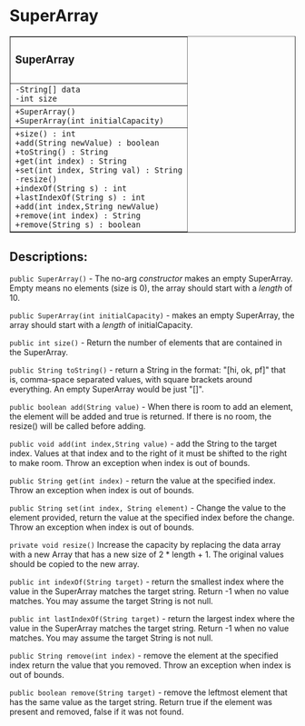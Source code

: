 
# SuperArray
  <table border="1px">
    <tr>
      <td>
        <h3>SuperArray<h3>
      </td>
    </tr>
    <tr>
      <td>
        <code>-String[] data
-int size</code>
      </td>
    </tr>
    <tr>
      <td>
        <code>+SuperArray()
+SuperArray(int initialCapacity)</code>
      </td>
    </tr>
    <tr>
      <td>
        <code>+size() : int</code></br>
        <code>+add(String newValue) : boolean</code></br>
        <code>+toString() : String</code></br>
        <code>+get(int index) : String</code></br>
        <code>+set(int index, String val) : String</code></br>
        <code>-resize()</code></br>
        <code>+indexOf(String s) : int</code></br>
        <code>+lastIndexOf(String s) : int</code></br>
        <code>+add(int index,String newValue)</code></br>
        <code>+remove(int index) : String</code></br>
        <code>+remove(String s) : boolean</code>
</td>
    </tr>
  </table>

## Descriptions:

<code>public SuperArray()</code> - The no-arg <em>constructor</em> makes an empty SuperArray. Empty means no elements (size is 0), the array should start with a <em>length</em> of 10.

<code>public SuperArray(int initialCapacity)</code> - makes an empty SuperArray, the array should start with a <em>length</em> of initialCapacity.

<code>public int size()</code> - Return the number of elements that are contained in the SuperArray.

<code>public String toString()</code> - return a String in the format: "[hi, ok, pf]" that is, comma-space separated values, with square brackets around everything. An empty SuperArray would be just "[]".

<code>public boolean add(String value)</code> - When there is room to add an element, the element will be added and true is returned. If there is no room, the resize() will be called before adding.

<code>public void add(int index,String value)</code> - add the String to the target index. Values at that index and to the right of it must be shifted to the right to make room. Throw an exception when index is out of bounds.

<code>public String get(int index)</code> - return the value at the specified index. Throw an exception when index is out of bounds.

<code>public String set(int index, String element)</code> -  Change the value to the element provided, return the value at the specified index before the change. Throw an exception when index is out of bounds.

<code>private void resize()</code> Increase the capacity by replacing the data array with a new Array that has a new size of 2 * length + 1. The original values should be copied to the new array.

<code>public int indexOf(String target)</code> - return the smallest index where the value in the SuperArray matches the target string. Return -1 when no value matches. You may assume the target String is not null.

<code>public int lastIndexOf(String target)</code> - return the largest index where the value in the SuperArray matches the target string. Return -1 when no value matches. You may assume the target String is not null.

<code>public String remove(int index)</code> - remove the element at the specified index return the value that you removed. Throw an exception when index is out of bounds.

<code>public boolean remove(String target)</code> - remove the leftmost element that has the same value as the target string. Return true if the element was present and removed, false if it was not found.
    
